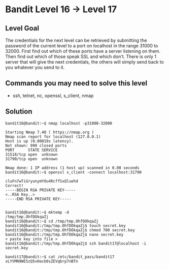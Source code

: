 # Bandit Level 16 → Level 17
## Level Goal
The credentials for the next level can be retrieved by submitting the password of the current level to a port on localhost in the 
range 31000 to 32000. First find out which of these ports have a server listening on them. Then find out which of those speak SSL 
and which don’t. There is only 1 server that will give the next credentials, the others will simply send back to you whatever you 
send to it.

## Commands you may need to solve this level
- ssh, telnet, nc, openssl, s_client, nmap

## Solution
```
bandit16@bandit:~$ nmap localhost -p31000-32000

Starting Nmap 7.40 ( https://nmap.org ) 
Nmap scan report for localhost (127.0.0.1)
Host is up (0.00019s latency).
Not shown: 999 closed ports
PORT      STATE SERVICE
31518/tcp open  unknown
31790/tcp open  unknown

Nmap done: 1 IP address (1 host up) scanned in 0.08 seconds
bandit16@bandit:~$ openssl s_client -connect localhost:31790 

cluFn7wTiGryunymYOu4RcffSxQluehd
Correct!
-----BEGIN RSA PRIVATE KEY-----
<..RSA Key..>
-----END RSA PRIVATE KEY-----


bandit16@bandit:~$ mktemp -d
/tmp/tmp.OhfDOkqaZj
bandit16@bandit:~$ cd /tmp/tmp.OhfDOkqaZj
bandit16@bandit:/tmp/tmp.OhfDOkqaZj$ touch secret.key
bandit16@bandit:/tmp/tmp.OhfDOkqaZj$ chmod 700 secret.key 
bandit16@bandit:/tmp/tmp.OhfDOkqaZj$ nano secret.key 
< paste key into file >
bandit16@bandit:/tmp/tmp.OhfDOkqaZj$ ssh bandit17@localhost -i secret.key 

bandit17@bandit:~$ cat /etc/bandit_pass/bandit17
xLYVMN9WE5zQ5vHacb0sZEVqbrp7nBTn
```
